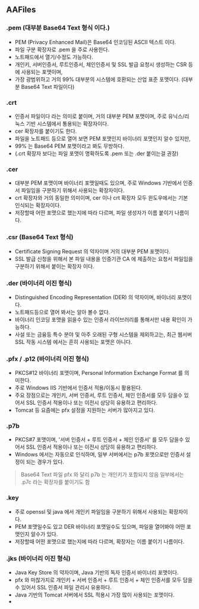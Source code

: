 ## AAFiles

### .pem (대부분 Base64 Text 형식 이다.)
- PEM (Privacy Enhanced Mail)은 Base64 인코딩된 ASCII 텍스트 이다.
- 파일 구분 확장자로 .pem 을 주로 사용한다.
- 노트패드에서 열기/수정도 가능하다.
- 개인키, 서버인증서, 루트인증서, 체인인증서 및  SSL 발급 요청시 생성하는 CSR 등에 사용되는 포맷이며,
- 가장 광범위하고 거의 99% 대부분의 시스템에 호환되는 산업 표준 포맷이다. (대부분 Base64 Text 파일이다)

### .crt
- 인증서 파일이다 라는 의미로 붙이며, 거의 대부분 PEM 포맷이며, 주로 유닉스/리눅스 기반 시스템에서 통용되는 확장자이다.
- cer 확장자를 붙이기도 한다.
- 파일을 노트패드 등으로 열어 보면 PEM 포맷인지 바이너리 포맷인지 알수 있지만,
- 99% 는 Base64 PEM 포맷이라고 봐도 무방하다.
- (.crt 확장자 보다는 파일 포맷이 명확하도록 .pem 또는 .der 붙이는걸 권장)

### .cer
- 대부분 PEM 포맷이며 바이너리 포맷일때도 있으며, 주로 Windows 기반에서 인증서 파일임을 구분하기 위해서 사용되는 확장자이다.
- crt 확장자와 거의 동일한 의미이며, cer 이나 crt 확장자 모두 윈도우에서는 기본 인식되는 확장자이다.
- 저장할때 어떤 포맷으로 했는지에 따라 다르며, 파일 생성자가 이름 붙이기 나름이다.

### .csr (Base64 Text 형식)
- Certificate Signing Request 의 약자이며 거의 대부분 PEM 포맷이다.
- SSL 발급 신청을 위해서 본 파일 내용을 인증기관 CA 에 제출하는 요청서 파일임을 구분하기 위해서 붙이는 확장자 이다.

### .der (바이너리 이진 형식)
- Distinguished Encoding Representation (DER) 의 약자이며, 바이너리 포맷이다.
- 노트패드등으로 열어 봐서는 알아 볼수 없다.
- 바이너리 인코딩 포맷을 읽을수 있는 인증서 라이브러리를 통해서만 내용 확인이 가능하다.
- 사설 또는 금융등 특수 분야 및 아주 오래된 구형 시스템을 제외하고는, 최근 웹서버 SSL 작동 시스템 에서는 흔히 사용되는 포맷은 아니다.

### .pfx / .p12  (바이너리 이진 형식)
- PKCS#12 바이너리 포맷이며, Personal Information Exchange Format 를 의미한다.
- 주로 Windows IIS 기반에서 인증서 적용/이동시 활용된다.
- 주요 장점으로는 개인키, 서버 인증서, 루트 인증서, 체인 인증서를 모두 담을수 있어서 SSL 인증서 적용이나 또는 이전시 상당히 유용하고 편리하다.
- Tomcat 등 요즘에는 pfx 설정을 지원하는 서버가 많아지고 있다.

### .p7b
- PKCS#7 포맷이며, '서버 인증서 + 루트 인증서 + 체인 인증서' 를 모두 담을수 있어서 SSL 인증서 적용이나 또는 이전시 상당히 유용하고 편리하다.
- Windows 에서는 자동으로 인식하며, 일부 서버에서는 p7b 포맷으로만 인증서 설정이 되는 경우가 있다.
> Base64 Text 파일 pfx 와 달리 p7b 는 개인키가 포함되지 않음
> 일부에서는 .p7c 라는 확장자를 붙이기도 함

### .key
- 주로 openssl 및 java 에서 개인키 파일임을 구분하기 위해서 사용되는 확장자이다.
- PEM 포맷일수도 있고 DER 바이너리 포맷일수도 있으며, 파일을 열어봐야 어떤 포맷인지 알수가 있다.
- 저장할때 어떤 포맷으로 했는지에 따라 다르며, 확장자는 이름 붙이기 나름이다.

### .jks (바이너리 이진 형식)
- Java Key Store 의 약자이며, Java 기반의 독자 인증서 바이너리 포맷이다.
- pfx 와 마찮가지로 개인키 + 서버 인증서 + 루트 인증서 + 체인 인증서를 모두 담을수 있어서 SSL 인증서 파일 관리시 유용하다.
- Java 기반의 Tomcat 서버에서 SSL 적용시 가장 많이 사용되는 포맷이다.
- 

